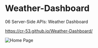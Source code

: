 # Weather-Dashboard

06 Server-Side APIs: Weather Dashboard

https://cr-53.github.io/Weather-Dashboard/

![Home Page](Assets/WorkDaySchedular.png)
